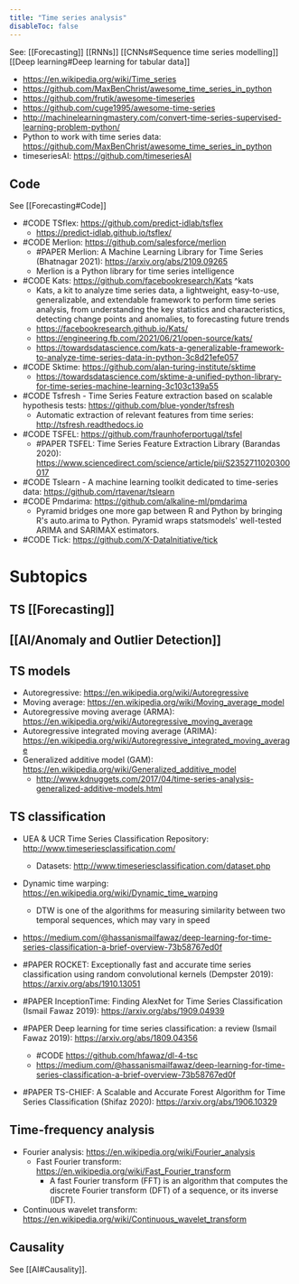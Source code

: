 ```yaml
---
title: "Time series analysis"
disableToc: false 
---
```


See: 
[[Forecasting]]
[[RNNs]]
[[CNNs#Sequence time series modelling]]
[[Deep learning#Deep learning for tabular data]]

- https://en.wikipedia.org/wiki/Time_series
- https://github.com/MaxBenChrist/awesome_time_series_in_python
- https://github.com/frutik/awesome-timeseries
- https://github.com/cuge1995/awesome-time-series
- http://machinelearningmastery.com/convert-time-series-supervised-learning-problem-python/
- Python to work with time series data: https://github.com/MaxBenChrist/awesome_time_series_in_python
- timeseriesAI: https://github.com/timeseriesAI

## Code
See [[Forecasting#Code]]

- #CODE TSflex: https://github.com/predict-idlab/tsflex
	- https://predict-idlab.github.io/tsflex/
- #CODE Merlion: https://github.com/salesforce/merlion
	- #PAPER Merlion: A Machine Learning Library for Time Series (Bhatnagar 2021): https://arxiv.org/abs/2109.09265
	- Merlion is a Python library for time series intelligence
- #CODE Kats: https://github.com/facebookresearch/Kats ^kats
	- Kats, a kit to analyze time series data, a lightweight, easy-to-use, generalizable, and extendable framework to perform time series analysis, from understanding the key statistics and characteristics, detecting change points and anomalies, to forecasting future trends
	- https://facebookresearch.github.io/Kats/
	- https://engineering.fb.com/2021/06/21/open-source/kats/
	- https://towardsdatascience.com/kats-a-generalizable-framework-to-analyze-time-series-data-in-python-3c8d21efe057
- #CODE Sktime: https://github.com/alan-turing-institute/sktime
	- https://towardsdatascience.com/sktime-a-unified-python-library-for-time-series-machine-learning-3c103c139a55
- #CODE Tsfresh - Time Series Feature extraction based on scalable hypothesis tests: https://github.com/blue-yonder/tsfresh
	- Automatic extraction of relevant features from time series: http://tsfresh.readthedocs.io
- #CODE TSFEL: https://github.com/fraunhoferportugal/tsfel
	- #PAPER TSFEL: Time Series Feature Extraction Library (Barandas 2020): https://www.sciencedirect.com/science/article/pii/S2352711020300017
- #CODE Tslearn - A machine learning toolkit dedicated to time-series data: https://github.com/rtavenar/tslearn
- #CODE Pmdarima: https://github.com/alkaline-ml/pmdarima
	- Pyramid bridges one more gap between R and Python by bringing R's auto.arima to Python. Pyramid wraps statsmodels' well-tested ARIMA and SARIMAX estimators.
 - #CODE Tick: https://github.com/X-DataInitiative/tick



# Subtopics

## TS [[Forecasting]]

## [[AI/Anomaly and Outlier Detection]]

## TS models
- Autoregressive: https://en.wikipedia.org/wiki/Autoregressive
- Moving average: https://en.wikipedia.org/wiki/Moving_average_model
- Autoregressive moving average (ARMA): https://en.wikipedia.org/wiki/Autoregressive_moving_average
- Autoregressive integrated moving average (ARIMA): https://en.wikipedia.org/wiki/Autoregressive_integrated_moving_average
- Generalized additive model (GAM): https://en.wikipedia.org/wiki/Generalized_additive_model
	- http://www.kdnuggets.com/2017/04/time-series-analysis-generalized-additive-models.html

## TS classification
- UEA & UCR Time Series Classification Repository: http://www.timeseriesclassification.com/
	- Datasets: http://www.timeseriesclassification.com/dataset.php
- Dynamic time warping: https://en.wikipedia.org/wiki/Dynamic_time_warping
	- DTW is one of the algorithms for measuring similarity between two temporal sequences, which may vary in speed
- https://medium.com/@hassanismailfawaz/deep-learning-for-time-series-classification-a-brief-overview-73b58767ed0f

- #PAPER ROCKET: Exceptionally fast and accurate time series classification using random convolutional kernels (Dempster 2019): https://arxiv.org/abs/1910.13051
- #PAPER InceptionTime: Finding AlexNet for Time Series Classification (Ismail Fawaz 2019): https://arxiv.org/abs/1909.04939
- #PAPER Deep learning for time series classification: a review (Ismail Fawaz 2019): https://arxiv.org/abs/1809.04356
	- #CODE https://github.com/hfawaz/dl-4-tsc
	- https://medium.com/@hassanismailfawaz/deep-learning-for-time-series-classification-a-brief-overview-73b58767ed0f
- #PAPER TS-CHIEF: A Scalable and Accurate Forest Algorithm for Time Series Classification (Shifaz 2020): https://arxiv.org/abs/1906.10329


## Time-frequency analysis
- Fourier analysis: https://en.wikipedia.org/wiki/Fourier_analysis
	- Fast Fourier transform: https://en.wikipedia.org/wiki/Fast_Fourier_transform
		- A fast Fourier transform (FFT) is an algorithm that computes the discrete Fourier transform (DFT) of a sequence, or its inverse (IDFT).
- Continuous wavelet transform: https://en.wikipedia.org/wiki/Continuous_wavelet_transform
  
## Causality
See [[AI#Causality]].
  
